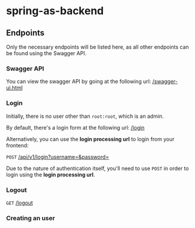 # spring-as-backend




## Endpoints

Only the necessary endpoints will be listed here, as all other endpoints can be found using the Swagger API.


### Swagger API

You can view the swagger API by going at the following url: [/swagger-ui.html](http://localhost/swagger-ui.html)


### Login

Initially, there is no user other than `root:root`, which is an admin.

By default, there's a login form at the following url: [/login](http://localhost/login)
    
Alternatively, you can use the **login processing url** to login from your frontend: 

`POST` [/api/v1/login?username=&password=](http://localhost/api/v1/login?username=&password=)

Due to the nature of authentication itself, you'll need to use `POST` in order to login using the **login processing url**.


### Logout

`GET` [/logout](http://localhost/logout)


### Creating an user






	
	